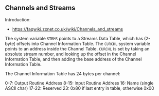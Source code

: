 ## Channels and Streams

Introduction:

* https://faqwiki.zxnet.co.uk/wiki/Channels_and_streams

The system variable `STRMS` points to a Streams Data Table, which has (2-byte) offsets into Channel Information Table.
The `CURCHL` system variable points to an address inside the Channel Table. `CURCHL` is set by taking an absolute stream
number, and looking up the offset in the Channel Information Table, and then adding the base address of the Channel
Information Table.

The Channel Information Table has 24 bytes per channel:

0-7: Output Routine Address
8-15: Input Routine Address
16: Name (single ASCII char)
17-22: Reserved
23: 0x80 if last entry in table, otherwise 0x00

